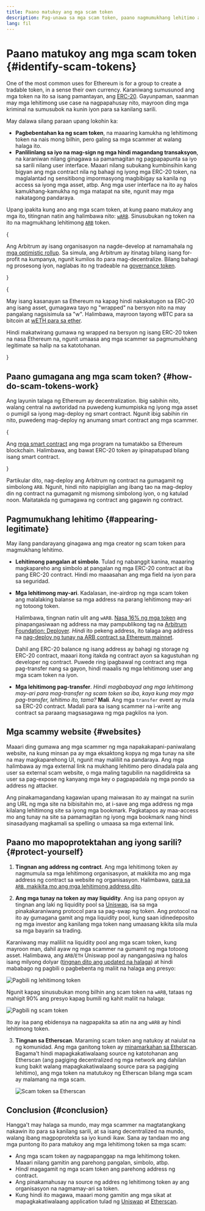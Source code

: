 ```yaml
---
title: Paano matukoy ang mga scam token
description: Pag-unawa sa mga scam token, paano nagmumukhang lehitimo ang mga ito, at kung paano maiiwasan ang mga ito.
lang: fil
---
```


# Paano matukoy ang mga scam token \{#identify-scam-tokens}

One of the most common uses for Ethereum is for a group to create a tradable token, in a sense their own currency. Karaniwang sumusunod ang mga token na ito sa isang pamantayan, ang [ERC-20](/developers/docs/standards/tokens/erc-20/). Gayunpaman, saanman may mga lehitimong use case na nagpapahusay nito, mayroon ding mga kriminal na sumusubok na kunin iyon para sa kanilang sarili.

May dalawa silang paraan upang lokohin ka:

- **Pagbebentahan ka ng scam token**, na maaaring kamukha ng lehitimong token na nais mong bilhin, pero galing sa mga scammer at walang halaga ito.
- **Panlilinlang sa iyo na mag-sign ng mga hindi magandang transaksyon**, na karaniwan nilang ginagawa sa pamamagitan ng pagpapapunta sa iyo sa sarili nilang user interface. Maaari nilang subukang kumbinsihin kang bigyan ang mga contract nila ng bahagi ng iyong mga ERC-20 token, na maglalantad ng sensitibong impormasyong magbibigay sa kanila ng access sa iyong mga asset, atbp. Ang mga user interface na ito ay halos kamukhang-kamukha ng mga matapat na site, ngunit may mga nakatagong pandaraya.

Upang ipakita kung ano ang mga scam token, at kung paano matukoy ang mga ito, titingnan natin ang halimbawa nito: [`wARB`](https://etherscan.io/token/0xb047c8032b99841713b8e3872f06cf32beb27b82). Sinusubukan ng token na ito na magmukhang lehitimong [`ARB`](https://etherscan.io/address/0xb50721bcf8d664c30412cfbc6cf7a15145234ad1) token.

{
<ExpandableCard
title="Ano ang ARB?"
contentPreview=''>

Ang Arbitrum ay isang organisasyon na nagde-develop at namamahala ng <a href="/developers/docs/scaling/optimistic-rollups/">mga optimistic rollup</a>. Sa simula, ang Arbitrum ay itinatag bilang isang for-profit na kumpanya, ngunit kumilos ito para mag-decentralize. Bilang bahagi ng prosesong iyon, naglabas ito ng tradeable na <a href="/dao/#token-based-membership">governance token</a>.

</ExpandableCard>
}

{
<ExpandableCard
title="Bakit tinatawag na wARB ang scam token?"
contentPreview=''>

May isang kasanayan sa Ethereum na kapag hindi nakakatugon sa ERC-20 ang isang asset, gumagawa tayo ng "wrapped" na bersyon nito na may pangalang nagsisimula sa "w". Halimbawa, mayroon tayong wBTC para sa bitcoin at <a href="https://cointelegraph.com/news/what-is-wrapped-ethereum-weth-and-how-does-it-work">wETH para sa ether</a>.

Hindi makatwirang gumawa ng wrapped na bersyon ng isang ERC-20 token na nasa Ethereum na, ngunit umaasa ang mga scammer sa pagmumukhang legitimate sa halip na sa katotohanan.

</ExpandableCard>
}

## Paano gumagana ang mga scam token? \{#how-do-scam-tokens-work}

Ang layunin talaga ng Ethereum ay decentralization. Ibig sabihin nito, walang central na awtoridad na puwedeng kumumpiska ng iyong mga asset o pumigil sa iyong mag-deploy ng smart contract. Ngunit ibig sabihin rin nito, puwedeng mag-deploy ng anumang smart contract ang mga scammer.

{
<ExpandableCard
title="Ano ang mga matalinong kontrata?"
contentPreview=''>

Ang <a href="/developers/docs/smart-contracts/">mga smart contract</a> ang mga program na tumatakbo sa Ethereum blockchain. Halimbawa, ang bawat ERC-20 token ay ipinapatupad bilang isang smart contract.

</ExpandableCard>
}

Partikular dito, nag-deploy ang Arbitrum ng contract na gumagamit ng simbolong `ARB`. Ngunit, hindi nito napipigilan ang ibang tao na mag-deploy din ng contract na gumagamit ng mismong simbolong iyon, o ng katulad noon. Maitatakda ng gumagawa ng contract ang gagawin ng contract.

## Pagmumukhang lehitimo \{#appearing-legitimate}

May ilang pandarayang ginagawa ang mga creator ng scam token para magmukhang lehitimo.

- **Lehitimong pangalan at simbolo**. Tulad ng nabanggit kanina, maaaring magkapareho ang simbolo at pangalan ng mga ERC-20 contract at iba pang ERC-20 contract. Hindi mo maaasahan ang mga field na iyon para sa seguridad.

- **Mga lehitimong may-ari**. Kadalasan, ine-airdrop ng mga scam token ang malalaking balanse sa mga address na parang lehitimong may-ari ng totoong token.

  Halimbawa, tingnan natin ulit ang `wARB`. [Nasa 16% ng mga token](https://etherscan.io/token/0xb047c8032b99841713b8e3872f06cf32beb27b82?a=0x1c8db745abe3c8162119b9ef2c13864cd1fdd72f) ang pinapangasiwaan ng address na may pampublikong tag na [Arbitrum Foundation: Deployer](https://etherscan.io/address/0x1c8db745abe3c8162119b9ef2c13864cd1fdd72f). _Hindi_ ito pekeng address, ito talaga ang address na [nag-deploy ng tunay na ARB contract sa Ethereum mainnet](https://etherscan.io/tx/0x242b50ab4fe9896cb0439cfe6e2321d23feede7eeceb31aa2dbb46fc06ed2670).

  Dahil ang ERC-20 balance ng isang address ay bahagi ng storage ng ERC-20 contract, maaari itong itakda ng contract ayon sa kagustuhan ng developer ng contract. Puwede ring ipagbawal ng contract ang mga pag-transfer nang sa gayon, hindi maaalis ng mga lehitimong user ang mga scam token na iyon.

- **Mga lehitimong pag-transfer**. _Hindi magbabayad ang mga lehitimong may-ari para mag-transfer ng scam token sa iba, kaya kung may mga pag-transfer, lehitimo ito, tama?_ **Mali**. Ang mga `transfer` event ay mula sa ERC-20 contract. Madali para sa isang scammer na i-write ang contract sa paraang magsasagawa ng mga pagkilos na iyon.

## Mga scammy website \{#websites}

Maaari ding gumawa ang mga scammer ng mga napakakapani-paniwalang website, na kung minsan pa ay mga eksaktong kopya ng mga tunay na site na may magkaparehong UI, ngunit may maliliit na pandaraya. Ang mga halimbawa ay mga external link na mukhang lehitimo pero dinadala pala ang user sa external scam website, o mga maling tagubilin na nagdidirekta sa user sa pag-expose ng kanyang mga key o pagpapadala ng mga pondo sa address ng attacker.

Ang pinakamagandang kagawian upang maiwasan ito ay maingat na suriin ang URL ng mga site na bibisitahin mo, at i-save ang mga address ng mga kilalang lehitimong site sa iyong mga bookmark. Pagkatapos ay maa-access mo ang tunay na site sa pamamagitan ng iyong mga bookmark nang hindi sinasadyang magkamali sa spelling o umaasa sa mga external link.

## Paano mo mapoprotektahan ang iyong sarili? \{#protect-yourself}

1. **Tingnan ang address ng contract**. Ang mga lehitimong token ay nagmumula sa mga lehitimong organisasyon, at makikita mo ang mga address ng contract sa website ng organisasyon. Halimbawa, [para sa `ARB`, makikita mo ang mga lehitimong address dito](https://docs.arbitrum.foundation/deployment-addresses#token).

2. **Ang mga tunay na token ay may liquidity**. Ang isa pang opsyon ay tingnan ang laki ng liquidity pool sa [Uniswap](https://uniswap.org/), isa sa mga pinakakaraniwang protocol para sa pag-swap ng token. Ang protocol na ito ay gumagana gamit ang mga liquidity pool, kung saan idinedeposito ng mga investor ang kanilang mga token nang umaasang kikita sila mula sa mga bayarin sa trading.

Karaniwang may maliliit na liquidity pool ang mga scam token, kung mayroon man, dahil ayaw ng mga scammer na gumamit ng mga totoong asset. Halimbawa, ang `ARB`/`ETH` Uniswap pool ay nangangasiwa ng halos isang milyong dolyar ([tingnan dito ang updated na halaga](https://info.uniswap.org/#/pools/0x755e5a186f0469583bd2e80d1216e02ab88ec6ca)) at hindi mababago ng pagbili o pagbebenta ng maliit na halaga ang presyo:

![Pagbili ng lehitimong token](./uniswap-real.png)

Ngunit kapag sinusubukan mong bilhin ang scam token na `wARB`, tataas ng mahigit 90% ang presyo kapag bumili ng kahit maliit na halaga:

![Pagbili ng scam token](./uniswap-scam.png)

Ito ay isa pang ebidensya na nagpapakita sa atin na ang `wARB` ay hindi lehitimong token.

3. **Tingnan sa Etherscan**. Maraming scam token ang natukoy at naiulat na ng komunidad. Ang mga ganitong token ay [minamarkahan sa Etherscan](https://info.etherscan.com/etherscan-token-reputation/). Bagama't hindi mapagkakatiwalaang source ng katotohanan ang Etherscan (ang pagiging decentralized ng mga network ang dahilan kung bakit walang mapagkakatiwalaang source para sa pagiging lehitimo), ang mga token na matutukoy ng Etherscan bilang mga scam ay malamang na mga scam.

   ![Scam token sa Etherscan](./etherscan-scam.png)

## Conclusion \{#conclusion}

Hangga't may halaga sa mundo, may mga scammer na magtatangkang nakawin ito para sa kanilang sarili, at sa isang decentralized na mundo, walang ibang magpoprotekta sa iyo kundi ikaw. Sana ay tandaan mo ang mga puntong ito para matukoy ang mga lehitimong token sa mga scam:

- Ang mga scam token ay nagpapanggap na mga lehitimong token. Maaari nilang gamitin ang parehong pangalan, simbolo, atbp.
- _Hindi_ magagamit ng mga scam token ang parehong address ng contract.
- Ang pinakamahusay na source ng addres ng lehitimong token ay ang organisasyon na nagmamay-ari sa token.
- Kung hindi ito magawa, maaari mong gamitin ang mga sikat at mapagkakatiwalaang application tulad ng [Uniswap](https://app.uniswap.org/#/swap) at [Etherscan](https://etherscan.io/).
